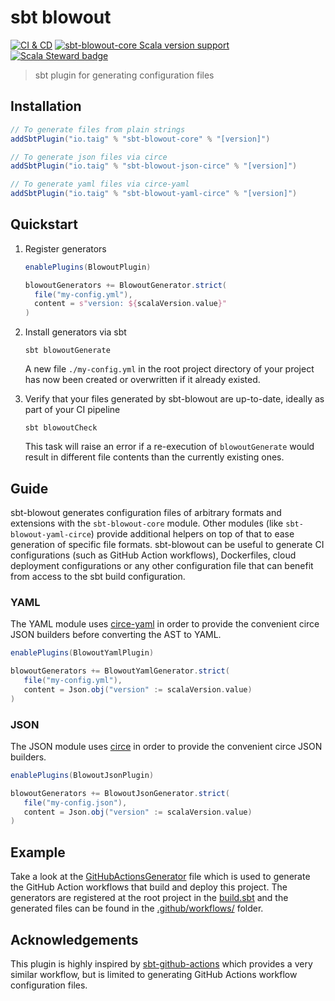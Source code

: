 # sbt blowout

[![CI & CD](https://github.com/taig/sbt-blowout/actions/workflows/main.yml/badge.svg)](https://github.com/taig/sbt-blowout/actions/workflows/main.yml)
[![sbt-blowout-core Scala version support](https://index.scala-lang.org/taig/sbt-blowout/sbt-blowout-core/latest-by-scala-version.svg?targetType=Sbt)](https://index.scala-lang.org/taig/sbt-blowout/sbt-blowout-core)
[![Scala Steward badge](https://img.shields.io/badge/Scala_Steward-helping-blue.svg?style=flat&logo=data:image/png;base64,iVBORw0KGgoAAAANSUhEUgAAAA4AAAAQCAMAAAARSr4IAAAAVFBMVEUAAACHjojlOy5NWlrKzcYRKjGFjIbp293YycuLa3pYY2LSqql4f3pCUFTgSjNodYRmcXUsPD/NTTbjRS+2jomhgnzNc223cGvZS0HaSD0XLjbaSjElhIr+AAAAAXRSTlMAQObYZgAAAHlJREFUCNdNyosOwyAIhWHAQS1Vt7a77/3fcxxdmv0xwmckutAR1nkm4ggbyEcg/wWmlGLDAA3oL50xi6fk5ffZ3E2E3QfZDCcCN2YtbEWZt+Drc6u6rlqv7Uk0LdKqqr5rk2UCRXOk0vmQKGfc94nOJyQjouF9H/wCc9gECEYfONoAAAAASUVORK5CYII=)](https://scala-steward.org)

> sbt plugin for generating configuration files

## Installation

```scala
// To generate files from plain strings
addSbtPlugin("io.taig" % "sbt-blowout-core" % "[version]")

// To generate json files via circe
addSbtPlugin("io.taig" % "sbt-blowout-json-circe" % "[version]")

// To generate yaml files via circe-yaml
addSbtPlugin("io.taig" % "sbt-blowout-yaml-circe" % "[version]")
```

## Quickstart

1. Register generators

   ```scala
   enablePlugins(BlowoutPlugin)
   
   blowoutGenerators += BlowoutGenerator.strict(
     file("my-config.yml"),
     content = s"version: ${scalaVersion.value}"
   )
   ```

2. Install generators via sbt

   ```shell
   sbt blowoutGenerate
   ```

   A new file `./my-config.yml` in the root project directory of your project has now been created or overwritten if it already existed.

3. Verify that your files generated by sbt-blowout are up-to-date, ideally as part of your CI pipeline

   ```shell
   sbt blowoutCheck
   ```

   This task will raise an error if a re-execution of `blowoutGenerate` would result in different file contents than the currently existing ones. 
   
## Guide

sbt-blowout generates configuration files of arbitrary formats and extensions with the `sbt-blowout-core` module. Other modules (like `sbt-blowout-yaml-circe`) provide additional helpers on top of that to ease generation of specific file formats. sbt-blowout can be useful to generate CI configurations (such as GitHub Action workflows), Dockerfiles, cloud deployment configurations or any other configuration file that can benefit from access to the sbt build configuration.

### YAML

The YAML module uses [circe-yaml](https://github.com/circe/circe-yaml) in order to provide the convenient circe JSON builders before converting the AST to YAML.

```scala
enablePlugins(BlowoutYamlPlugin)

blowoutGenerators += BlowoutYamlGenerator.strict(
   file("my-config.yml"),
   content = Json.obj("version" := scalaVersion.value)
)
```

### JSON

The JSON module uses [circe](https://github.com/circe/circe) in order to provide the convenient circe JSON builders.

```scala
enablePlugins(BlowoutJsonPlugin)

blowoutGenerators += BlowoutJsonGenerator.strict(
   file("my-config.json"),
   content = Json.obj("version" := scalaVersion.value)
)
```

## Example

Take a look at the [GitHubActionsGenerator](/project/GitHubActionsGenerator.scala) file which is used to generate the GitHub Action workflows that build and deploy this project. The generators are registered at the root project in the [build.sbt](/build.sbt#L16-L23) and the generated files can be found in the [.github/workflows/](/.github/workflows/) folder.

## Acknowledgements

This plugin is highly inspired by [sbt-github-actions](https://github.com/djspiewak/sbt-github-actions) which provides a very similar workflow, but is limited to generating GitHub Actions workflow configuration files.